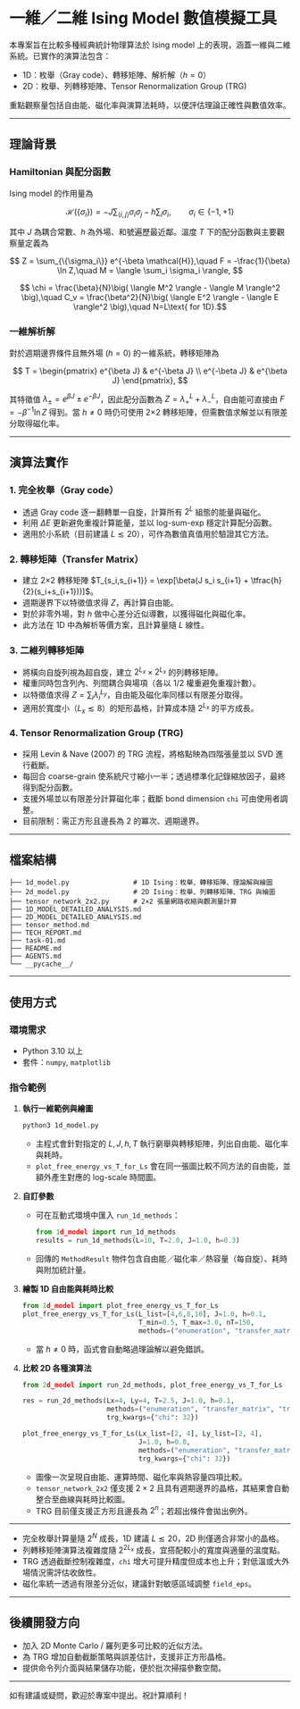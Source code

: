 # 一維／二維 Ising Model 數值模擬工具

本專案旨在比較多種經典統計物理算法於 Ising model 上的表現，涵蓋一維與二維系統。已實作的演算法包含：

- 1D：枚舉（Gray code）、轉移矩陣、解析解（$h=0$）
- 2D：枚舉、列轉移矩陣、Tensor Renormalization Group (TRG)

重點觀察量包括自由能、磁化率與演算法耗時，以便評估理論正確性與數值效率。

---

## 理論背景

### Hamiltonian 與配分函數
Ising model 的作用量為


$$ \mathcal{H}(\{\sigma_i\}) = -J \sum_{\langle i,j \rangle} \sigma_i \sigma_j - h \sum_i \sigma_i,\qquad \sigma_i \in \{-1,+1\} $$

其中 $J$ 為耦合常數、$h$ 為外場、和號遍歷最近鄰。溫度 $T$ 下的配分函數與主要觀察量定義為

$$ Z = \sum_{\{\sigma_i\}} e^{-\beta \mathcal{H}},\quad F = -\frac{1}{\beta} \ln Z,\quad M = \langle \sum_i \sigma_i \rangle, $$

$$ \chi = \frac{\beta}{N}\big( \langle M^2 \rangle - \langle M \rangle^2 \big),\quad C_v = \frac{\beta^2}{N}\big( \langle E^2 \rangle - \langle E \rangle^2 \big),\quad N=L\text{ for 1D}.$$

### 一維解析解
對於週期邊界條件且無外場 ($h=0$) 的一維系統，轉移矩陣為

$$
T = \begin{pmatrix}
e^{\beta J} & e^{-\beta J} \\
e^{-\beta J} & e^{\beta J}
\end{pmatrix},
$$

其特徵值 $\lambda_\pm = e^{\beta J} \pm e^{-\beta J}$，因此配分函數為 $Z = \lambda_+^L + \lambda_-^L$，自由能可直接由 $F = -\beta^{-1} \ln Z$ 得到。當 $h \neq 0$ 時仍可使用 2×2 轉移矩陣，但需數值求解並以有限差分取得磁化率。

---

## 演算法實作

### 1. 完全枚舉（Gray code）
- 透過 Gray code 逐一翻轉單一自旋，計算所有 $2^L$ 組態的能量與磁化。
- 利用 $\Delta E$ 更新避免重複計算能量，並以 log-sum-exp 穩定計算配分函數。
- 適用於小系統（目前建議 $L\lesssim20$），可作為數值真值用於驗證其它方法。

### 2. 轉移矩陣（Transfer Matrix）
- 建立 2×2 轉移矩陣 $T_{s_i,s_{i+1}} = \exp[\beta(J s_i s_{i+1} + \tfrac{h}{2}(s_i+s_{i+1}))]$。
- 週期邊界下以特徵值求得 $Z$，再計算自由能。
- 對於非零外場，對 $h$ 做中心差分近似導數，以獲得磁化與磁化率。
- 此方法在 1D 中為解析等價方案，且計算量隨 $L$ 線性。

### 3. 二維列轉移矩陣
- 將橫向自旋列視為超自旋，建立 $2^{L_x} \times 2^{L_x}$ 的列轉移矩陣。
- 權重同時包含列內、列間耦合與場項（各以 1/2 權重避免重複計數）。
- 以特徵值求得 $Z = \sum_i \lambda_i^{L_y}$，自由能及磁化率同樣以有限差分取得。
- 適用於寬度小（$L_x \lesssim 8$）的矩形晶格，計算成本隨 $2^{L_x}$ 的平方成長。

### 4. Tensor Renormalization Group (TRG)
- 採用 Levin & Nave (2007) 的 TRG 流程，將格點映為四階張量並以 SVD 進行截斷。
- 每回合 coarse-grain 使系統尺寸縮小一半；透過標準化記錄縮放因子，最終得到配分函數。
- 支援外場並以有限差分計算磁化率；截斷 bond dimension `chi` 可由使用者調整。
- 目前限制：需正方形且邊長為 2 的冪次、週期邊界。

---

## 檔案結構

```
├── 1d_model.py                # 1D Ising：枚舉、轉移矩陣、理論解與繪圖
├── 2d_model.py                # 2D Ising：枚舉、列轉移矩陣、TRG 與繪圖
├── tensor_network_2x2.py      # 2×2 張量網路收縮與觀測量計算
├── 1D_MODEL_DETAILED_ANALYSIS.md
├── 2D_MODEL_DETAILED_ANALYSIS.md
├── tensor_method.md
├── TECH_REPORT.md
├── task-01.md
├── README.md
├── AGENTS.md
└── __pycache__/
```

---

## 使用方式

### 環境需求
- Python 3.10 以上
- 套件：`numpy`, `matplotlib`

### 指令範例
1. **執行一維範例與繪圖**
   ```bash
   python3 1d_model.py
   ```
   - 主程式會針對指定的 $L, J, h, T$ 執行窮舉與轉移矩陣，列出自由能、磁化率與耗時。
   - `plot_free_energy_vs_T_for_Ls` 會在同一張圖比較不同方法的自由能，並額外產生對應的 log-scale 時間圖。

2. **自訂參數**
   - 可在互動式環境中匯入 `run_1d_methods`：
     ```python
     from 1d_model import run_1d_methods
     results = run_1d_methods(L=10, T=2.0, J=1.0, h=0.3)
     ```
   - 回傳的 `MethodResult` 物件包含自由能／磁化率／熱容量（每自旋）、耗時與附加統計量。

3. **繪製 1D 自由能與耗時比較**
   ```python
   from 1d_model import plot_free_energy_vs_T_for_Ls
   plot_free_energy_vs_T_for_Ls(L_list=[4,6,8,10], J=1.0, h=0.1,
                                T_min=0.5, T_max=3.0, nT=150,
                                methods=("enumeration", "transfer_matrix"))
   ```
   - 當 $h \neq 0$ 時，函式會自動略過理論解以避免錯誤。

4. **比較 2D 各種演算法**
   ```python
   from 2d_model import run_2d_methods, plot_free_energy_vs_T_for_Ls

   res = run_2d_methods(Lx=4, Ly=4, T=2.5, J=1.0, h=0.1,
                        methods=("enumeration", "transfer_matrix", "trg"),
                        trg_kwargs={"chi": 32})

   plot_free_energy_vs_T_for_Ls(Lx_list=[2, 4], Ly_list=[2, 4],
                                J=1.0, h=0.0,
                                methods=("enumeration", "transfer_matrix", "tensor_network_2x2", "trg"),
                                trg_kwargs={"chi": 32})
   ```
   - 圖像一次呈現自由能、運算時間、磁化率與熱容量四項比較。
   - `tensor_network_2x2` 僅支援 $2\times 2$ 且具有週期邊界的晶格，其結果會自動整合至曲線與耗時比較圖。
   - TRG 目前僅支援正方形且邊長為 $2^n$；若超出條件會拋出例外。

---

- 完全枚舉計算量隨 $2^N$ 成長，1D 建議 $L\lesssim 20$，2D 則僅適合非常小的晶格。
- 列轉移矩陣演算法複雜度隨 $2^{2L_x}$ 成長，宜搭配較小的寬度與適量的溫度點。
- TRG 透過截斷控制複雜度，`chi` 增大可提升精度但成本也上升；對低溫或大外場情況需評估收斂性。
- 磁化率統一透過有限差分近似，建議針對敏感區域調整 `field_eps`。

---

## 後續開發方向
- 加入 2D Monte Carlo / 羅列更多可比較的近似方法。
- 為 TRG 增加自動截斷策略與誤差估計，支援非正方形晶格。
- 提供命令列介面與結果儲存功能，便於批次掃描參數空間。

---

如有建議或疑問，歡迎於專案中提出。祝計算順利！
